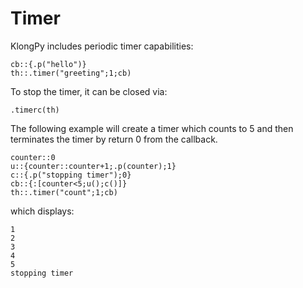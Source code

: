# Timer

KlongPy includes periodic timer capabilities:

```
cb::{.p("hello")}
th::.timer("greeting";1;cb)
```

To stop the timer, it can be closed via:

```
.timerc(th)
```

The following example will create a timer which counts to 5 and then 
terminates the timer by return 0 from the callback.

```
counter::0
u::{counter::counter+1;.p(counter);1}
c::{.p("stopping timer");0}
cb::{:[counter<5;u();c()]}
th::.timer("count";1;cb)
```

which displays:

```
1
2
3
4
5
stopping timer
```


